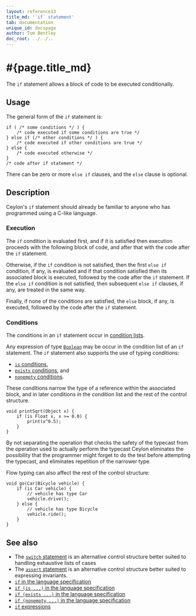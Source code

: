 ```yaml
---
layout: reference13
title_md: '`if` statement'
tab: documentation
unique_id: docspage
author: Tom Bentley
doc_root: ../../..
---
```


# #{page.title_md}

The `if` statement allows a block of code to be executed conditionally.

## Usage 

The general form of the `if` statement is:

<!-- check:none -->
<!-- try: -->
    if ( /* some conditions */ ) {
        /* code executed if some conditions are true */
    } else if (/* other conditions */ ) {
        /* code executed if other conditions are true */
    } else {
        /* code executed otherwise */
    }
    /* code after if statement */

There can be zero or more `else if` clauses, and the `else` clause is optional.

## Description

Ceylon's `if` statement should already be familiar to anyone who has programmed 
using a C-like language.

### Execution

The `if` condition is evaluated first, and if it is satisfied then 
execution proceeds with the following block of code, and after that 
with the code after the `if` statement. 

Otherwise, if the `if` condition is not satisfied, then the first 
`else if` condition, if any, is evaluated and if that condition 
satisfied then its associated block is executed, followed by the code 
after the `if` statement. If the `else if` condition is not satisfied, 
then subsequent `else if` clauses, if any, are treated in the same way.

Finally, if none of the conditions are satisfied, the `else` block, if
any, is executed, followed by the code after the `if` statement.

### Conditions

The conditions in an `if` statement occur in
[condition lists](../conditions#condition_lists).

Any expression of type [`Boolean`](#{site.urls.apidoc_1_3}/Boolean.type.html) 
may be occur in the condition list of an `if` statement. The `if` 
statement also supports the use of typing conditions:

* [`is` conditions](../conditions/#is_conditions), 
* [`exists` conditions](../conditions/#exists_conditions), and
* [`nonempty` conditions](../conditions/#nonempty_conditions).

These conditions narrow the type of a reference within the associated block, 
and in later conditions in the condition list and the rest of the 
control structure.

<!-- try: -->
    void printSqrt(Object x) {
        if (is Float x, x >= 0.0) {
            print(x^0.5);
        }
    }

By not separating the operation that checks the safety of the typecast from 
the operation used to actually perform the typecast Ceylon eliminates the 
possibility that the programmer might forget to do the test before attempting 
the typecast, and eliminates repetition of the narrower type.

Flow typing can also affect the rest of the control structure:

    void go(Car|Bicycle vehicle) {
        if (is Car vehicle) {
            // vehicle has type Car
            vehicle.drive();
        } else {
            // vehicle has type Bicycle
            vehicle.ride();
        }
    }

## See also

* The [`switch` statement](../switch) is an alternative control structure
  better suited to handling exhaustive lists of cases
* The [`assert` statement](../assert) is an alternative control structure
  better suited to expressing invariants.
* [`if` in the language specification](#{site.urls.spec_current}#ifelse)
* [`if (is ...)` in the language specification](#{site.urls.spec_current}#assignabilityexistencenonemptinessconditions)
* [`if (exists ...)` in the language specification](#{site.urls.spec_current}#assignabilityexistencenonemptinessconditions)
* [`if (nonempty ...)` in the language specification](#{site.urls.spec_current}#assignabilityexistencenonemptinessconditions)
* [`if` expressions](../../expression/if/)
